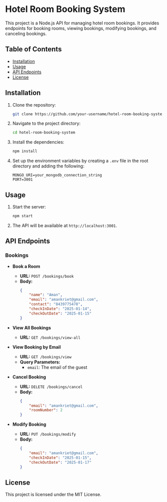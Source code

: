 # Hotel Room Booking System

This project is a Node.js API for managing hotel room bookings. It provides endpoints for booking rooms, viewing bookings, modifying bookings, and canceling bookings.

## Table of Contents

- [Installation](#installation)
- [Usage](#usage)
- [API Endpoints](#api-endpoints)
- [License](#license)

## Installation

1. Clone the repository:
    ```sh
    git clone https://github.com/your-username/hotel-room-booking-system.git
    ```
2. Navigate to the project directory:
    ```sh
    cd hotel-room-booking-system
    ```
3. Install the dependencies:
    ```sh
    npm install
    ```
4. Set up the environment variables by creating a `.env` file in the root directory and adding the following:
    ```env
    MONGO_URI=your_mongodb_connection_string
    PORT=3001
    ```

## Usage

1. Start the server:
    ```sh
    npm start
    ```
2. The API will be available at `http://localhost:3001`.

## API Endpoints

### Bookings

- **Book a Room**
    - **URL:** `POST /bookings/book`
    - **Body:**
        ```json
        {
            "name": "Aman",
            "email": "amankriet@gmail.com",
            "contact": "8439775478",
            "checkInDate": "2025-01-14",
            "checkOutDate": "2025-01-15"
        }
        ```

- **View All Bookings**
    - **URL:** `GET /bookings/view-all`

- **View Booking by Email**
    - **URL:** `GET /bookings/view`
    - **Query Parameters:**
        - `email`: The email of the guest

- **Cancel Booking**
    - **URL:** `DELETE /bookings/cancel`
    - **Body:**
        ```json
        {
            "email": "amankriet@gmail.com",
            "roomNumber": 2
        }
        ```

- **Modify Booking**
    - **URL:** `PUT /bookings/modify`
    - **Body:**
        ```json
        {
            "email": "amankriet@gmail.com",
            "checkInDate": "2025-01-15",
            "checkOutDate": "2025-01-17"
        }
        ```

## License

This project is licensed under the MIT License.